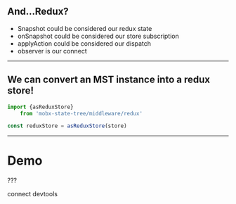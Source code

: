 ## And...Redux?

- Snapshot could be considered our redux state
- onSnapshot could be considered our store subscription
- applyAction could be considered our dispatch
- observer is our connect

---

## We can convert an MST instance into a redux store!

```javascript
import {asReduxStore}
    from 'mobx-state-tree/middleware/redux'

const reduxStore = asReduxStore(store)
```

---

# Demo

???

connect devtools